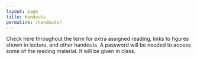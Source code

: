 ```yaml
---
layout: page
title: Handouts
permalink: /handouts/
---
```


Check here throughout the term for extra assigned reading, links to figures shown in lecture, and other handouts.
A password will be needed to access some of the reading material. It will be given in class.
